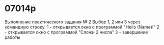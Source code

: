 # 07014p
Выполнение практического задания № 2
Выбор 1, 2 или 3 через командную строку.
1 - открывается окно с программой "Hello (Name)!"
2 - открывается окно с программой "Сложи 2 числа"
3 - завершение работы

